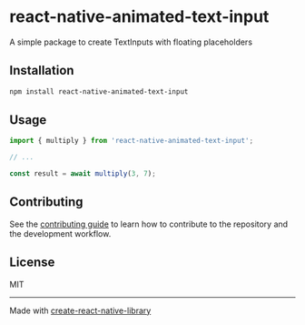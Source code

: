 # react-native-animated-text-input

A simple package to create TextInputs with floating placeholders

## Installation

```sh
npm install react-native-animated-text-input
```

## Usage

```js
import { multiply } from 'react-native-animated-text-input';

// ...

const result = await multiply(3, 7);
```

## Contributing

See the [contributing guide](CONTRIBUTING.md) to learn how to contribute to the repository and the development workflow.

## License

MIT

---

Made with [create-react-native-library](https://github.com/callstack/react-native-builder-bob)
